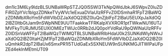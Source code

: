 dm1lc3M6Ly9ldzBLSUNBaWRpSTZJQ0l5SWl3TkNpQWdJbkJ6SWpvZ0luZDFiR0ZpYVc1blgzZDNkeTVyWVc1eExuaDVlaUlzRFFvZ0lDSmhaR1FpT2lBaWQzZDNMbXRoYm5FdWVIbDZJaXdOQ2lBZ0luQnZjblFpT2lBaU5EUXpJaXdOQ2lBZ0ltbGtJam9nSWpNNE9UUTFaakkwTFRKalpXVXROR1ptTWkwNU16UTJMVFkyTURJMU5EUXlOMlEzTWlJc0RRb2dJQ0poYVdRaU9pQWlNaUlzRFFvZ0lDSnVaWFFpT2lBaWQzTWlMQTBLSUNBaWRIbHdaU0k2SUNKdWIyNWxJaXdOQ2lBZ0ltaHZjM1FpT2lBaWQzZDNMbXRoYm5FdWVIbDZJaXdOQ2lBZ0luQmhkR2dpT2lBaUx6SmxPR1l5TUdGaEx5SXNEUW9nSUNKMGJITWlPaUFpZEd4eklnMEtmUT09
